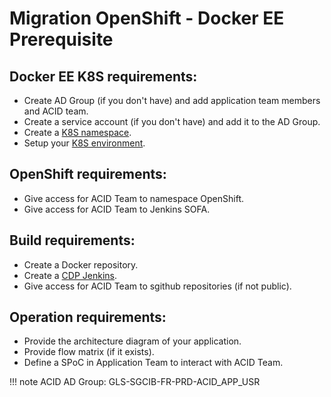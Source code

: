 # Migration OpenShift - Docker EE Prerequisite

## Docker EE K8S requirements:​
* Create AD Group (if you don't have) and add application team members​ and ACID team.​
* Create a service account (if you don't have) and add it to the AD Group.​
* Create a ​[K8S namespace](https://documentation.cloud.socgen/private/products/compute/orchestratedcontainer/howtos/onboard_cluster_v3.html).
* Setup your [K8S environment](https://sgithub.fr.world.socgen/gts-professional-services/l1-setup-local-work-environment)​.

## OpenShift requirements: ​
* Give access for ACID Team to namespace OpenShift.​​
* Give access for ACID Team to Jenkins SOFA.

## Build requirements:​​
* Create a Docker repository.​
* Create a [CDP Jenkins](https://itbox-jira.fr.world.socgen/jira/projects/COCPLTF/summary).
* Give access for ACID Team to sgithub repositories (if not public).

## Operation requirements:​
* Provide the architecture diagram of your application.
* Provide flow matrix​ (if it exists).
* Define a SPoC in Application Team to interact with ACID Team.

!!! note
    ACID AD Group: GLS-SGCIB-FR-PRD-ACID_APP_USR